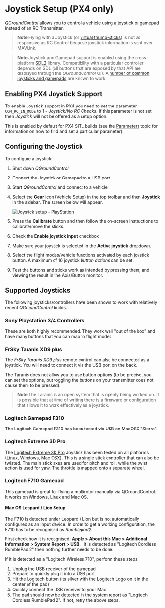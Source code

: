 # Joystick Setup (PX4 only)

*QGroundControl* allows you to control a vehicle using a joystick or gamepad instead of an RC Transmitter.

> **Note** Flying with a Joystick (or [virtual thumb-sticks](../SettingsView/VirtualJoystick.md)) is not as responsive as RC Control because joystick information is sent over MAVLink.

<span></span>

> **Note** Joystick and Gamepad support is enabled using the cross-platform [SDL2](http://www.libsdl.org/index.php) library. Compatibility with a particular controller depends on SDL (all buttons that are exposed by that API are displayed through the *QGroundControl* UI). A [number of common joysticks and gamepads](#supported-joysticks) are known to work.

## Enabling PX4 Joystick Support

To enable Joystick support in PX4 you need to set the parameter `COM_RC_IN_MODE` to 1 - *Joystick/No RC Checks*. If this parameter is not set then *Joystick* will not be offered as a setup option.

This is enabled by default for PX4 SITL builds (see the [Parameters](../SetupView/Parameters.md) topic for information on how to find and set a particular parameter).

<!-- what is "Virtual RC by Joystick"? -->

## Configuring the Joystick

To configure a joystick:

1. Shut down *QGroundControl*
2. Connect the Joystick or Gamepad to a USB port
3. Start *QGroundControl* and connect to a vehicle
4. Select the **Gear** icon (Vehicle Setup) in the top toolbar and then **Joystick** in the sidebar. The screen below will appear.
    
    ![Joystick setup - PlayStation](../../assets/setup/joystick_sony_playstation.jpg)

5. Press the **Calibrate** button and then follow the on-screen instructions to calibrate/move the sticks.

6. Check the **Enable joystick input** checkbox 
7. Make sure your joystick is selected in the **Active joystick** dropdown.
8. Select the flight modes/vehicle functions activated by each joystick button. A maximum of 16 joystick *button actions* can be set. <!-- MANUAL_CONTROL used to send button values only has 16 bits -->

9. Test the buttons and sticks work as intended by pressing them, and viewing the result in the Axis/Button monitor.

## Supported Joysticks

The following joysticks/controllers have been shown to work with relatively recent *QGroundControl* builds.

### Sony Playstation 3/4 Controllers

These are both highly recommended. They work well "out of the box" and have many buttons that you can map to flight modes.

### FrSky Taranis XD9 plus

The *FrSky Taranis XD9 plus* remote control can also be connected as a joystick. You will need to connect it via the USB port on the back.

The Taranis does not allow you to use button options (to be precise, you can set the options, but toggling the buttons on your transmitter does not cause them to be pressed).

> **Note** The Taranis is an open system that is openly being worked on. It is possible that at time of writing there is a firmware or configuration that allows it to work effectively as a joystick.

### Logitech Gamepad F310

The Logitech Gamepad F310 has been tested via USB on MacOSX "Sierra".

### Logitech Extreme 3D Pro

The [Logitech Extreme 3D Pro](http://gaming.logitech.com/en-ch/product/extreme-3d-pro-joystick) Joystick has been tested on all platforms (Linux, Windows, Mac OSX). This is a single stick controller that can also be twisted. The main stick axes are used for pitch and roll, while the twist action is used for yaw. The throttle is mapped onto a separate wheel.

### Logitech F710 Gamepad

<!-- This is from http://qgroundcontrol.org/users/joystick -->

This gamepad is great for flying a multirotor manually via QGroundControl. It works on Windows, Linux and Mac OS.

#### Mac OS Leopard / Lion Setup

The F710 is detected under Leopard / Lion but is not automatically configured as an input device. In order to get a working configuration, the F710 has to be recognised as *Rumblepad2*.

First check how it is recognised: **Apple > About this Mac > Additional Information > System Report > USB**. I it is detected as "Logitech Cordless RumblePad 2" then nothing further needs to be done.

If it is detected as a "Logitech Wireless 710", perform these steps:

1. Unplug the USB receiver of the gamepad
2. Prepare to quickly plug it into a USB port
3. Hit the Logitech button (its silver with the Logitech Logo on it in the center of the pad)
4. Quickly connect the USB receiver to your Mac
5. The pad should now be detected in the system report as "Logitech Cordless RumblePad 2". If not, retry the above steps.